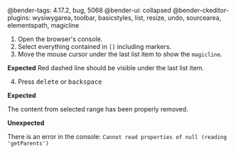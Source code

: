 @bender-tags: 4.17.2, bug, 5068
@bender-ui: collapsed
@bender-ckeditor-plugins: wysiwygarea, toolbar, basicstyles, list, resize, undo, sourcearea, elementspath, magicline

1. Open the browser's console.
2. Select everything contained in `[]` including markers.
3. Move the mouse cursor under the last list item to show the `magicline`.

**Expected** Red dashed line should be visible under the last list item.

4. Press <kbd>delete</kbd> or <kbd>backspace</kbd>

**Expected**

The content from selected range has been properly removed.

**Unexpected**

There is an error in the console: `Cannot read properties of null (reading 'getParents')`
